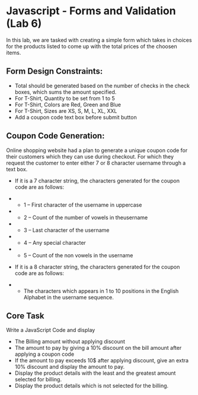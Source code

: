 # Javascript - Forms and Validation (Lab 6)

In this lab, we are tasked with creating a simple form which takes in choices for the products listed to come up with the total prices of the choosen items.


## Form Design Constraints:

* Total should be generated based on the number of checks in the check boxes, which sums
the amount specified.
* For T-Shirt, Quantity to be set from 1 to 5
* For T-Shirt, Colors are Red, Green and Blue
* For T-Shirt, Sizes are XS, S, M, L, XL, XXL
* Add a coupon code text box before submit button


## Coupon Code Generation:

Online shopping website had a plan to generate a unique coupon code for their customers which
they can use during checkout. For which they request the customer to enter either 7 or 8
character username through a text box.
 
* If it is a 7 character string, the characters generated for the coupon code are as follows: 
* * 1 – First character of the username in uppercase
* * 2 – Count of the number of vowels in theusername
* * 3 – Last character of the username
* * 4 – Any special character
* * 5 – Count of the non vowels in the username

* If it is a 8 character string, the characters generated for the coupon code are as follows:
* * The characters which appears in 1 to 10 positions in the English Alphabet in the username sequence.


## Core Task

Write a JavaScript Code and display
*   The Billing amount without applying discount
*  The amount to pay by giving a 10% discount on the bill amount after applying a coupon code
* If the amount to pay exceeds 10$ after applying discount, give an extra 10% discount and display the amount to pay.
*  Display the product details with the least and the greatest amount selected for billing.
*  Display the product details which is not selected for the billing.
